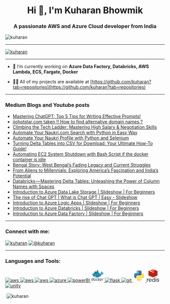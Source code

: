 <h1 align="center">Hi 👋, I'm Kuharan Bhowmik</h1>
<h3 align="center">A passionate AWS and Azure Cloud developer from India</h3>



<p align="left"> <img src="https://komarev.com/ghpvc/?username=kuharan&label=Profile%20views&color=0e75b6&style=flat" alt="kuharan" /> </p>

___

<p align="left"> <a href="https://github.com/ryo-ma/github-profile-trophy"><img src="https://github-profile-trophy.vercel.app/?username=kuharan&theme=onedark" alt="kuharan" /></a> </p>

___

- 🔭 I’m currently working on **Azure Data Factory, Databricks, AWS Lambda, ECS, Fargate, Docker**

- 👨‍💻 All of my projects are available at [https://github.com/kuharan?tab=repositories](https://github.com/kuharan?tab=repositories)

___

### Medium Blogs and Youtube posts
<!-- BLOG-POST-LIST:START -->
- [Mastering ChatGPT: Top 5 Tips for Writing Effective Prompts!](https://www.youtube.com/watch?v=tAvTXpdCx8U)
- [jiohotstar.com taken !! How to find alternative domain names ?](https://www.youtube.com/watch?v=rnB0R6Xm11w)
- [Climbing the Tech Ladder: Mastering High Salary &amp; Negotiation Skills](https://www.youtube.com/watch?v=qT0f8UWGCUQ)
- [Automate Your Naukri.com Search with Python in Easy Way](https://www.youtube.com/watch?v=lSMZLCYXJgA)
- [Automate Your Naukri Profile with Python and Selenium](https://kuharan.medium.com/automate-your-naukri-profile-with-python-and-selenium-2ef81b333f03?source=rss-471f406f5ef6------2)
- [Turning Delta Tables into CSV for Download: Your Ultimate How-To Guide!](https://kuharan.medium.com/turning-delta-tables-into-csv-your-ultimate-how-to-guide-be5fa63183da?source=rss-471f406f5ef6------2)
- [Automating EC2 System Shutdown with Bash Script if the docker container is idle](https://kuharan.medium.com/automating-ec2-system-shutdown-with-bash-script-if-the-docker-container-is-idle-48840d12f46d?source=rss-471f406f5ef6------2)
- [Bengal Story: West Bengal’s Fading Legacy and Current Struggles](https://kuharan.medium.com/bengal-story-west-bengals-fading-legacy-and-current-struggles-fa349462c01c?source=rss-471f406f5ef6------2)
- [From Aliens to Millennials: Exploring America’s Fascination and India’s Potential](https://kuharan.medium.com/from-aliens-to-millennials-exploring-americas-fascination-and-india-s-potential-3874848a0356?source=rss-471f406f5ef6------2)
- [Databricks — Mastering Delta Tables: Unleashing the Power of Column Names with Spaces](https://kuharan.medium.com/databricks-mastering-delta-tables-unleashing-the-power-of-column-names-with-spaces-55f18c0c22bc?source=rss-471f406f5ef6------2)
- [Introduction to Azure Data Lake Storage | Slideshow | For Beginners](https://www.youtube.com/watch?v=aRrqDRwq5NY)
- [The rise of Chat GPT | What is Chat GPT | Easy - Slideshow](https://www.youtube.com/watch?v=yc1aMSOOz7M)
- [Introduction to Azure Logic Apps | Slideshow | For Beginners](https://www.youtube.com/watch?v=SvTwbpcDivg)
- [Introduction to Azure Databricks | Slideshow | For Beginners](https://www.youtube.com/watch?v=ow7gxetl_BY)
- [Introduction to Azure Data Factory | Slideshow | For Beginners](https://www.youtube.com/watch?v=BDvIZarN-PU)
<!-- BLOG-POST-LIST:END -->

___

<h3 align="left">Connect with me:</h3>
<p align="left">
<a href="https://linkedin.com/in/kuharan" target="blank"><img align="center" src="https://raw.githubusercontent.com/rahuldkjain/github-profile-readme-generator/master/src/images/icons/Social/linked-in-alt.svg" alt="kuharan" height="30" width="40" /></a>
<a href="https://medium.com/@kuharan" target="blank"><img align="center" src="https://raw.githubusercontent.com/rahuldkjain/github-profile-readme-generator/master/src/images/icons/Social/medium.svg" alt="@kuharan" height="30" width="40" /></a>
</p>

___

<h3 align="left">Languages and Tools:</h3>
<p align="left"> 
  <a href="https://databricks.com/" target="_blank"> <img src="https://databricks.com/wp-content/uploads/2021/10/db-nav-logo.svg" alt="aws" width="40" height="40"/> </a>
  <a href="https://spark.apache.org/docs/latest/api/python/" target="_blank"> <img src="https://spark.apache.org/docs/latest/api/python/_static/spark-logo-reverse.png" alt="aws" width="40" height="40"/> </a>
  <a href="https://aws.amazon.com" target="_blank"> <img src="https://cdn.iconscout.com/icon/free/png-256/aws-1869025-1583149.png" alt="aws" width="40" height="40"/> </a> 
  <a href="https://azure.microsoft.com/en-in/" target="_blank"> <img src="https://www.vectorlogo.zone/logos/microsoft_azure/microsoft_azure-icon.svg" alt="azure" width="40" height="40"/> </a> 
  <a href="" target="_blank"> <img src="https://static.wikia.nocookie.net/logopedia/images/2/2c/Microsoft_Power_BI_%282020%29.svg/revision/latest/scale-to-width-down/96?cb=20200929195935" alt="powerBI" width="40" height="40"/> </a> 
  <a href="https://www.docker.com/" target="_blank"> <img src="https://raw.githubusercontent.com/devicons/devicon/master/icons/docker/docker-original-wordmark.svg" alt="docker" width="40" height="40"/> </a> 
  <a href="https://flask.palletsprojects.com/" target="_blank"> <img src="https://www.vectorlogo.zone/logos/pocoo_flask/pocoo_flask-icon.svg" alt="flask" width="40" height="40"/> </a> 
  <a href="https://git-scm.com/" target="_blank"> <img src="https://www.vectorlogo.zone/logos/git-scm/git-scm-icon.svg" alt="git" width="40" height="40"/> </a> 
  <a href="https://www.python.org" target="_blank"> <img src="https://raw.githubusercontent.com/devicons/devicon/master/icons/python/python-original.svg" alt="python" width="40" height="40"/> </a> 
  <a href="https://redis.io" target="_blank"> <img src="https://raw.githubusercontent.com/devicons/devicon/master/icons/redis/redis-original-wordmark.svg" alt="redis" width="40" height="40"/> </a> 
  <a href="https://unity.com/" target="_blank"> <img src="https://www.vectorlogo.zone/logos/unity3d/unity3d-icon.svg" alt="unity" width="40" height="40"/> </a> </p><p>&nbsp;<img align="center" src="https://github-readme-stats.vercel.app/api?username=kuharan&show_icons=true&locale=en&theme=tokyonight" alt="kuharan" /></p>
